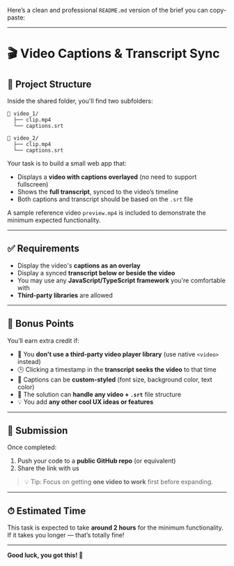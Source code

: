 Here’s a clean and professional `README.md` version of the brief you can copy-paste:

---

# 🎬 Video Captions & Transcript Sync

## 📁 Project Structure

Inside the shared folder, you'll find two subfolders:

```
📁 video_1/
  ├── clip.mp4
  └── captions.srt

📁 video_2/
  ├── clip.mp4
  └── captions.srt
```

Your task is to build a small web app that:

* Displays a **video with captions overlayed** (no need to support fullscreen)
* Shows the **full transcript**, synced to the video’s timeline
* Both captions and transcript should be based on the `.srt` file

A sample reference video `preview.mp4` is included to demonstrate the minimum expected functionality.

---

## ✅ Requirements

* Display the video's **captions as an overlay**
* Display a synced **transcript below or beside the video**
* You may use any **JavaScript/TypeScript framework** you're comfortable with
* **Third-party libraries** are allowed

---

## 🌟 Bonus Points

You’ll earn extra credit if:

* 🚫 You **don't use a third-party video player library** (use native `<video>` instead)
* 🕒 Clicking a timestamp in the **transcript seeks the video** to that time
* 🎨 Captions can be **custom-styled** (font size, background color, text color)
* 🔄 The solution can **handle any video + `.srt`** file structure
* 💡 You add **any other cool UX ideas or features**

---

## 🚀 Submission

Once completed:

1. Push your code to a **public GitHub repo** (or equivalent)
2. Share the link with us

> 💡 Tip: Focus on getting **one video to work** first before expanding.

---

## ⏱ Estimated Time

This task is expected to take **around 2 hours** for the minimum functionality.
If it takes you longer — that’s totally fine!

---

**Good luck, you got this! 💪**
